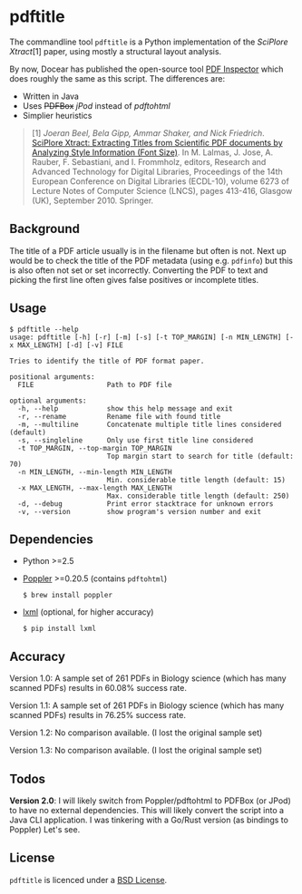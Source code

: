 # pdftitle

The commandline tool `pdftitle` is a Python implementation of the
*SciPlore Xtract*[1] paper, using mostly a structural layout analysis.

By now, Docear has published the open-source tool
[PDF Inspector](https://github.com/Docear/PDF-Inspector) which does roughly the
same as this script. The differences are:

- Written in Java
- Uses ~~PDFBox~~ *jPod* instead of *pdftohtml*
- Simplier heuristics

> [1] *Joeran Beel, Bela Gipp, Ammar Shaker, and Nick Friedrich*.
> [SciPlore Xtract: Extracting Titles from Scientific PDF documents by Analyzing
> Style Information (Font Size)](http://docear.org/papers/SciPlore%20Xtract%20--%20Extracting%20Titles%20from%20Scientific%20PDF%20Documents%20by%20Analyzing%20Style%20Information%20%28Font%20Size%29-preprint.pdf).
> In M. Lalmas, J. Jose, A. Rauber, F. Sebastiani, and I. Frommholz, editors,
> Research and Advanced Technology for Digital Libraries, Proceedings of the
> 14th European Conference on Digital Libraries (ECDL-10), volume 6273 of
> Lecture Notes of Computer Science (LNCS), pages 413-416, Glasgow (UK),
> September 2010. Springer.

## Background

The title of a PDF article usually is in the filename but often is not. Next up
would be to check the title of the PDF metadata (using e.g. `pdfinfo`) but this
is also often not set or set incorrectly. Converting the PDF to text and picking
the first line often gives false positives or incomplete titles.

## Usage

    $ pdftitle --help
    usage: pdftitle [-h] [-r] [-m] [-s] [-t TOP_MARGIN] [-n MIN_LENGTH] [-x MAX_LENGTH] [-d] [-v] FILE

    Tries to identify the title of PDF format paper.

    positional arguments:
      FILE                  Path to PDF file

    optional arguments:
      -h, --help            show this help message and exit
      -r, --rename          Rename file with found title
      -m, --multiline       Concatenate multiple title lines considered (default)
      -s, --singleline      Only use first title line considered
      -t TOP_MARGIN, --top-margin TOP_MARGIN
                            Top margin start to search for title (default: 70)
      -n MIN_LENGTH, --min-length MIN_LENGTH
                            Min. considerable title length (default: 15)
      -x MAX_LENGTH, --max-length MAX_LENGTH
                            Max. considerable title length (default: 250)
      -d, --debug           Print error stacktrace for unknown errors
      -v, --version         show program's version number and exit


## Dependencies

  * Python >=2.5
  * [Poppler](http://poppler.freedesktop.org/) >=0.20.5 (contains `pdftohtml`)

      `$ brew install poppler`

  * [lxml](http://lxml.de/) (optional, for higher accuracy)

      `$ pip install lxml`


## Accuracy

Version 1.0: A sample set of 261 PDFs in Biology science (which has many
scanned PDFs) results in 60.08% success rate.

Version 1.1: A sample set of 261 PDFs in Biology science (which has many
scanned PDFs) results in 76.25% success rate.

Version 1.2: No comparison available. (I lost the original sample set)

Version 1.3: No comparison available. (I lost the original sample set)


## Todos

**Version 2.0**: I will likely switch from Poppler/pdftohtml to PDFBox (or JPod)
to have no external dependencies. This will likely convert the script into a
Java CLI application. I was tinkering with a Go/Rust version (as bindings to
Poppler) Let's see.


## License

`pdftitle` is licenced under a
[BSD License](https://github.com/djui/pdftitle/blob/master/LICENSE).
